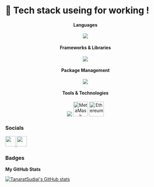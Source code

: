 # 🚀 Tech stack useing for working !

<div align="center">

  #### Languages
  <p align="center">
    <a href="#"><img src="https://skillicons.dev/icons?i=go,js,php,ts,html,css" /></a>
  </p>
  
  #### Frameworks & Libraries
  <p align="center">
    <a href="#"><img src="https://skillicons.dev/icons?i=react,nextjs,vue,nuxtjs,express,tailwind" /></a>
  </p>
  
  #### Package Management
  <p align="center">
    <a href="#"><img src="https://skillicons.dev/icons?i=bun,npm,nvm,pm2,node.js" /></a>
  </p>
  
  #### Tools & Technologies
  <p align="center">
    <a href="#"><img src="https://skillicons.dev/icons?i=git,vscode,docker,linux,mysql,postgres,arduino,blender" /></a>
    <a href="#"><img src="https://raw.githubusercontent.com/danielcranney/readme-generator/main/public/icons/skills/metamask-colored.svg" width="46" height="46" alt="MetaMask" /></a>
    <a href="#"><img src="https://raw.githubusercontent.com/danielcranney/readme-generator/main/public/icons/skills/ethereum-colored.svg" width="46" height="46" alt="Ethereum" /></a>
  </p>
</div>


### Socials

<p align="left"> <a href="https://discord.com/users/pobpaso" target="_blank" rel="noreferrer"> <picture> <source media="(prefers-color-scheme: dark)" srcset="https://raw.githubusercontent.com/danielcranney/readme-generator/main/public/icons/socials/discord-dark.svg" /> <source media="(prefers-color-scheme: light)" srcset="https://raw.githubusercontent.com/danielcranney/readme-generator/main/public/icons/socials/discord.svg" /> <img src="https://raw.githubusercontent.com/danielcranney/readme-generator/main/public/icons/socials/discord.svg" width="32" height="32" /> </picture> </a> <a href="https://www.github.com/TanaratSudjai" target="_blank" rel="noreferrer"> <picture> <source media="(prefers-color-scheme: dark)" srcset="https://raw.githubusercontent.com/danielcranney/readme-generator/main/public/icons/socials/github-dark.svg" /> <source media="(prefers-color-scheme: light)" srcset="https://raw.githubusercontent.com/danielcranney/readme-generator/main/public/icons/socials/github.svg" /> <img src="https://raw.githubusercontent.com/danielcranney/readme-generator/main/public/icons/socials/github.svg" width="32" height="32" /> </picture> </a></p>

### Badges

<b>My GitHub Stats</b>

<a href="http://www.github.com/TanaratSudjai"><img src="https://github-readme-stats.vercel.app/api?username=TanaratSudjai&show_icons=true&hide=&count_private=true&title_color=0891b2&text_color=ffffff&icon_color=ffffff&bg_color=000000&hide_border=true&show_icons=true" alt="TanaratSudjai's GitHub stats" /></a>
